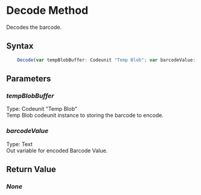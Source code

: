 # Decode Method
Decodes the barcode.

## Syntax
```javascript
	Decode(var tempBlobBuffer: Codeunit "Temp Blob"; var barcodeValue: Text)
```

## Parameters
### *tempBlobBuffer*
Type: Codeunit "Temp Blob"<br/>
Temp Blob codeunit instance to storing the barcode to encode.
### *barcodeValue*
Type: Text<br/>
Out variable for encoded Barcode Value.

## Return Value
### *None*

